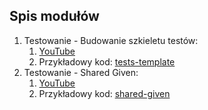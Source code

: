 ## Spis modułów
1. Testowanie - Budowanie szkieletu testów: 
   1. [YouTube](https://www.youtube.com/channel/UCCivf3LhGmQWJ5wOtAIiJOQ)
   2. Przykładowy kod: [tests-template](https://github.com/KodowanieBezCenzury/testing-tips/tree/master/tests-template)
2. Testowanie - Shared Given: 
   1. [YouTube](https://www.youtube.com/channel/UCCivf3LhGmQWJ5wOtAIiJOQ)
   2. Przykładowy kod: [shared-given](https://github.com/KodowanieBezCenzury/testing-tips/tree/master/shared-given)
